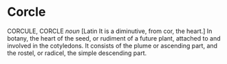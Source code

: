 # Corcle

CORCULE, CORCLE _noun_ \[Latin It is a diminutive, from cor, the heart.\] In botany, the heart of the seed, or rudiment of a future plant, attached to and involved in the cotyledons. It consists of the plume or ascending part, and the rostel, or radicel, the simple descending part.